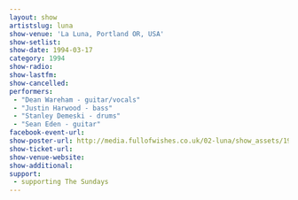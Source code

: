 ```yaml
---
layout: show
artistslug: luna
show-venue: 'La Luna, Portland OR, USA'
show-setlist: 
show-date: 1994-03-17
category: 1994
show-radio: 
show-lastfm: 
show-cancelled: 
performers: 
 - "Dean Wareham - guitar/vocals"
 - "Justin Harwood - bass"
 - "Stanley Demeski - drums"
 - "Sean Eden - guitar"
facebook-event-url: 
show-poster-url: http://media.fullofwishes.co.uk/02-luna/show_assets/1994-03-17/1994-03-17-luna-la-luna-portland-or-usa-poster.jpg
show-ticket-url: 
show-venue-website: 
show-additional: 
support:
 - supporting The Sundays
---
```


